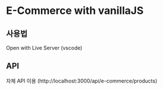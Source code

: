 # E-Commerce with vanillaJS

## 사용법
Open with Live Server (vscode)

## API
자체 API 이용 (http://localhost:3000/api/e-commerce/products)